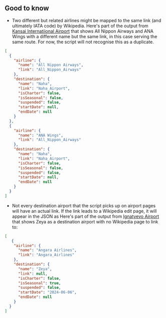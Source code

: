 ## Good to know

- Two different but related airlines might be mapped to the same link (and ultimately IATA code) by Wikipedia. Here's part of the output from [Kansai Internatiional Airport](https://en.m.wikipedia.org/wiki/Kansai_International_Airport) that shows All Nippon Airways and ANA Wings with a different name but the same link, in this case serving the same route. For now, the script will not recognise this as a duplicate.

```json
[
  {
    "airline": {
      "name": "All Nippon Airways",
      "link": "All_Nippon_Airways"
    },
    "destination": {
      "name": "Naha",
      "link": "Naha_Airport",
      "isCharter": false,
      "isSeasonal": false,
      "suspended": false,
      "startDate": null,
      "endDate": null
    }
  },
  {
    "airline": {
      "name": "ANA Wings",
      "link": "All_Nippon_Airways"
    },
    "destination": {
      "name": "Naha",
      "link": "Naha_Airport",
      "isCharter": false,
      "isSeasonal": false,
      "suspended": false,
      "startDate": null,
      "endDate": null
    }
  }
]
```

- Not every destination airport that the script picks up on airport pages will have an actual link. If the link leads to a Wikipedia edit page, it will appear in the JSON as Here's part of the output from [Ignatyevo Airport](https://en.m.wikipedia.org/wiki/Ignatyevo_Airport) that shows Zeya as a destination airport with no Wikipedia page to link to:

```json
[
   {
    "airline": {
      "name": "Angara Airlines",
      "link": "Angara_Airlines"
    },
    "destination": {
      "name": "Zeya",
      "link": null,
      "isCharter": false,
      "isSeasonal": true,
      "suspended": false,
      "startDate": "2024-06-06",
      "endDate": null
    }
  }
]
```